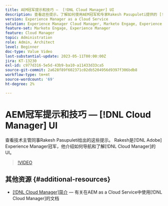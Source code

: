 ```yaml
---
title: AEM冠军提示和技巧 —  [!DNL Cloud Manager] UI
description: 查看这些提示，了解如何使用AEM冠军和专家Rakesh Pasupuleti提供的 [!DNL Cloud Manager]的UI。
version: Experience Manager as a Cloud Service
solution: Experience Manager Cloud Manager, Marketo Engage, Experience Manager
feature-set: Marketo Engage, Experience Manager
feature: Cloud Manager
topic: Administration
role: Admin, Architect
level: Beginner
doc-type: Value Video
last-substantial-update: 2023-05-11T00:00:00Z
jira: KT-13230
exl-id: c977d316-5e5d-43b9-ba10-a11433d33ca5
source-git-commit: 2a628f89f602371c02db5204956d9397f306bdb8
workflow-type: tm+mt
source-wordcount: '69'
ht-degree: 2%

---
```


# AEM冠军提示和技巧 — [!DNL Cloud Manager] UI

查看技术主管同事Rakesh Pasupuleti给出的这些提示。 Rakesh是[!DNL Adobe] Experience Manager冠军，他介绍如何导航和了解[!DNL Cloud Manager]的UI。

>[!VIDEO](https://video.tv.adobe.com/v/3419298?quality=12&learn=on)

## 其他资源 {#additional-resources}

* [ [!DNL Cloud Manager]简介](https://experienceleague.adobe.com/docs/experience-manager-cloud-service/content/onboarding/concepts/cloud-manager-introduction.html?lang=zh-Hans) — 有关在AEM as a Cloud Service中使用[!DNL Cloud Manager]的文档
